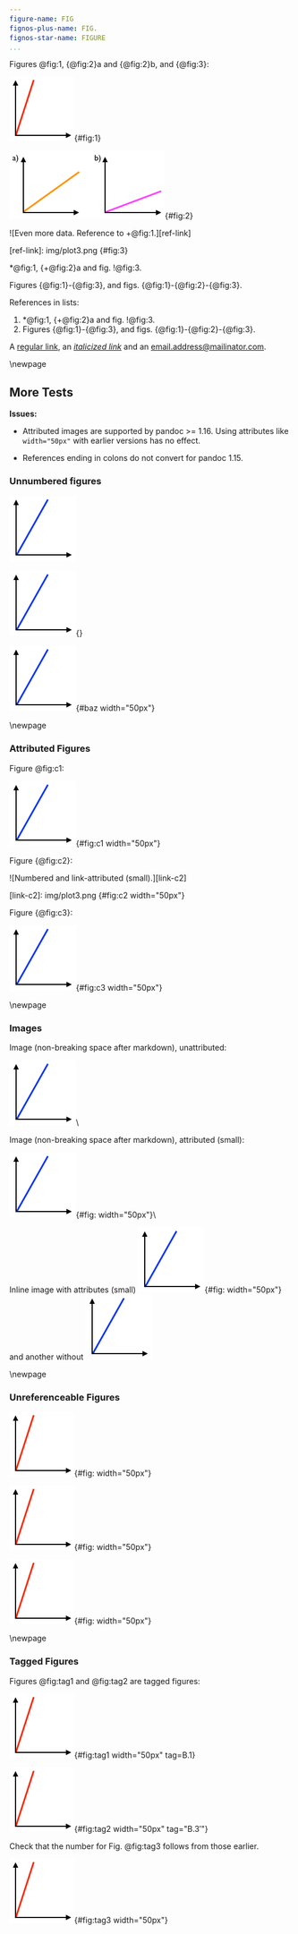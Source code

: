 ```yaml
---
figure-name: FIG
fignos-plus-name: FIG.
fignos-star-name: FIGURE
...
```


Figures @fig:1, {@fig:2}a and {@fig:2}b, and  {@fig:3}: 

![Some data.](img/plot1.png){#fig:1}

![More data.](img/plot2.png){#fig:2}

![Even more data. Reference to +@fig:1.][ref-link]

[ref-link]: img/plot3.png {#fig:3}

*@fig:1, {+@fig:2}a and fig. !@fig:3.

Figures {@fig:1}-{@fig:3}, and figs. {@fig:1}-{@fig:2}-{@fig:3}.

References in lists:

 1. *@fig:1, {+@fig:2}a and fig. !@fig:3.
 2. Figures {@fig:1}-{@fig:3}, and figs. 
    {@fig:1}-{@fig:2}-{@fig:3}.

A [regular link](http://example.com/), an [*italicized link*](http://example.com/) and an email.address@mailinator.com.



\newpage

More Tests
----------

**Issues:**

  * Attributed images are supported by pandoc >= 1.16.  Using
    attributes like `width="50px"` with earlier versions has 
    no effect.

  * References ending in colons do not convert for pandoc 1.15.


### Unnumbered figures ###

![Unnumbered and unattributed.](img/plot3.png)

![Unnumbered with empty attributes.](img/plot3.png){}

![Unnumbered and attributed (small).](img/plot3.png){#baz width="50px"}


\newpage

### Attributed Figures ###

Figure @fig:c1:

![Numbered and attributed (small).](img/plot3.png){#fig:c1 width="50px"}

Figure {@fig:c2}:

![Numbered and link-attributed (small).][link-c2]

[link-c2]: img/plot3.png {#fig:c2 width="50px"}

Figure {@fig:c3}:

![Numbered and attributed (small) with breaking space after markdown.](img/plot3.png){#fig:c3 width="50px"} 


\newpage

### Images ###

Image (non-breaking space after markdown), unattributed:

![Caption should not show.](img/plot3.png)\ 

Image (non-breaking space after markdown), attributed (small):

![Caption should not show.](img/plot3.png){#fig: width="50px"}\ 

Inline image with attributes (small)
![Caption should not show.](img/plot3.png){#fig: width="50px"}
and another without
![Caption should not show.](img/plot3.png)


\newpage 

### Unreferenceable Figures ###

![Unreferenceable 1.](img/plot1.png){#fig: width="50px"}

![Unreferenceable 2.](img/plot1.png){#fig: width="50px"}

![Unreferenceable 3.](img/plot1.png){#fig: width="50px"}


\newpage

### Tagged Figures ###

Figures @fig:tag1 and @fig:tag2 are tagged figures:

![Tagged 1.](img/plot1.png){#fig:tag1 width="50px" tag=B.1}

![Tagged 2.](img/plot1.png){#fig:tag2 width="50px" tag="$\mathrm{B.3'}$"}

Check that the number for Fig. @fig:tag3 follows from those earlier.

![Numbered.](img/plot1.png){#fig:tag3 width="50px"}


